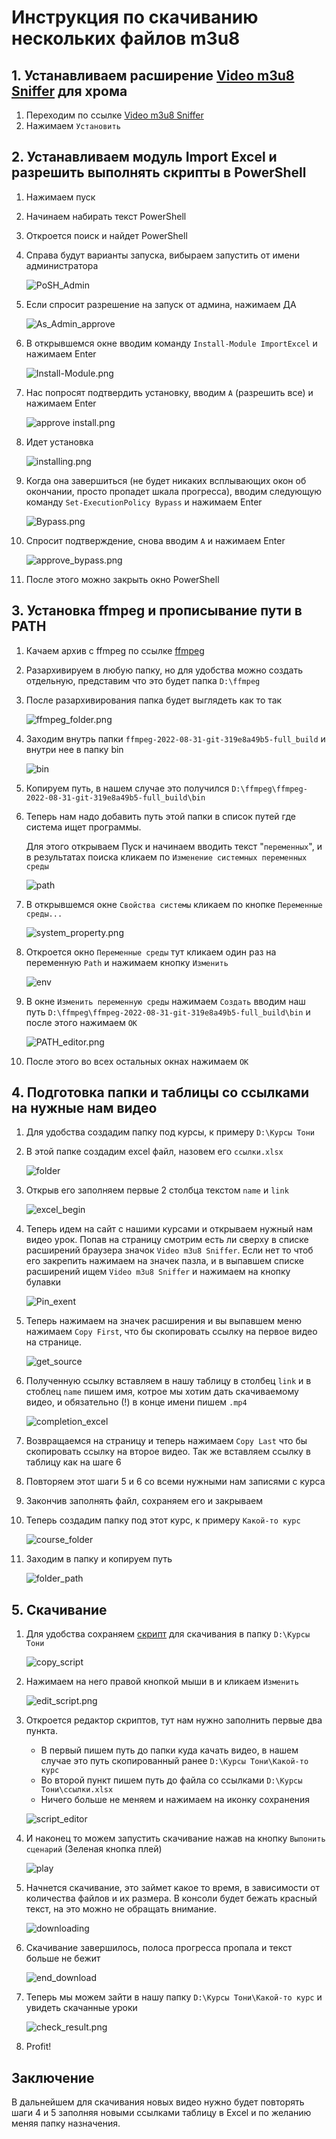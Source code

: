 # Инструкция по скачиванию нескольких файлов m3u8

## 1. Устанавливаем расширение [Video m3u8 Sniffer](https://chrome.google.com/webstore/detail/video-m3u8-sniffer-find-h/akkncdpkjlfanomlnpmmolafofpnpjgn) для хрома

1. Переходим по ссылке [Video m3u8 Sniffer](https://chrome.google.com/webstore/detail/video-m3u8-sniffer-find-h/akkncdpkjlfanomlnpmmolafofpnpjgn)
1. Нажимаем ```Установить```

## 2. Устанавливаем модуль Import Excel и разрешить выполнять скрипты в PowerShell
1. Нажимаем пуск
1. Начинаем набирать текст PowerShell
1. Откроется поиск и найдет PowerShell
1. Справа будут варианты запуска, вибыраем запустить от имени администратора

    ![PoSH_Admin](./img/PoSH_Admin.png)
1. Если спросит разрешение на запуск от админа, нажимаем ДА

    ![As_Admin_approve](./img/As_Admin_approve.png)
1. В открывшемся окне вводим команду ```Install-Module ImportExcel``` и нажимаем Enter

    ![Install-Module.png](./img/Install-Module.png)
1. Нас попросят подтвердить установку, вводим ```A``` (разрешить все) и нажимаем Enter

    ![approve install.png](./img/approve%20install.png)
1. Идет установка

    ![installing.png](./img/installing.png)
1. Когда она завершиться (не будет никаких всплывающих окон об окончании, просто пропадет шкала прогресса), вводим следующую команду ```Set-ExecutionPolicy Bypass``` и нажимаем Enter

    ![Bypass.png](./img/Bypass.png)
1. Спросит подтверждение, снова вводим ```A``` и нажимаем Enter

    ![approve_bypass.png](./img/approve_bypass.png)
1. После этого можно закрыть окно PowerShell

## 3. Установка ffmpeg и прописывание пути в PATH

1. Качаем архив с ffmpeg по ссылке [ffmpeg](https://www.gyan.dev/ffmpeg/builds/ffmpeg-git-full.7z)
1. Разархивируем в любую папку, но для удобства можно создать отдельную, представим что это будет папка ```D:\ffmpeg```
1. После разархивирования папка будет выглядеть как то так

    ![ffmpeg_folder.png](./img/ffmpeg_folder.png)
1. Заходим внутрь папки ```ffmpeg-2022-08-31-git-319e8a49b5-full_build``` и внутри нее в папку bin

    ![bin](./img/bin.png)
1. Копируем путь, в нашем случае это получился ```D:\ffmpeg\ffmpeg-2022-08-31-git-319e8a49b5-full_build\bin```
1. Теперь нам надо добавить путь этой папки в список путей где система ищет программы.

    Для этого открываем Пуск и начинаем вводить текст "```переменных```", и в результатах поиска кликаем по ```Изменение системных переменных среды```

    ![path](./img/PATH.png)
1. В открывшемся окне ```Свойства системы``` кликаем по кнопке ```Переменные среды...```

    ![system_property.png](./img/system_property.png)
1. Откроется окно ```Переменные среды``` тут кликаем один раз на переменную ```Path``` и нажимаем кнопку ```Изменить```

    ![env](./img/Env.png)
1. В окне ```Изменить переменную среды``` нажимаем ```Создать``` вводим наш путь ```D:\ffmpeg\ffmpeg-2022-08-31-git-319e8a49b5-full_build\bin``` и после этого нажимаем ```ОК```

    ![PATH_editor.png](./img/PATH_editor.png)
1. После этого во всех остальных окнах нажимаем ```ОК```

## 4. Подготовка папки и таблицы со ссылками на нужные нам видео

1. Для удобства создадим папку под курсы, к примеру ```D:\Курсы Тони```
1. В этой папке создадим excel файл, назовем его ```ссылки.xlsx```

    ![folder](./img/folder.png)
1. Открыв его заполняем первые 2 столбца текстом ```name``` и ```link```

    ![excel_begin](./img/excel_begin.png)
1. Теперь идем на сайт с нашими курсами и открываем нужный нам видео урок. Попав на страницу смотрим есть ли сверху в списке расширений браузера значок ```Video m3u8 Sniffer```. Если нет то чтоб его закрепить нажимаем на значек пазла, и в выпавшем списке расширений ищем ```Video m3u8 Sniffer``` и нажимаем на кнопку булавки

    ![Pin_exent](./img/Pin_exent.png)
1. Теперь нажимаем на значек расширения и вы выпавшем меню нажимаем ```Copy First```, что бы скопировать ссылку на первое видео на странице.

    ![get_source](./img/get_source.png)
1. Полученную ссылку вставляем в нашу таблицу в столбец ```link``` и в стоблец ```name``` пишем имя, котрое мы хотим дать скачиваемому видео, и обязательно (!) в конце имени пишем ```.mp4```

    ![completion_excel](./img/completion_excel.png)
1. Возвращаемся на страницу и теперь нажимаем ```Copy Last``` что бы скопировать ссылку на второе видео. Так же вставляем ссылку в таблицу как на шаге 6 
1. Повторяем этот шаги 5 и 6 со всеми нужными нам записями с курса
1. Закончив заполнять файл, сохраняем его и закрываем
1. Теперь создадим папку под этот курс, к примеру ```Какой-то курс```

    ![course_folder](./img/course_folder.png)
1. Заходим в папку и копируем путь

    ![folder_path](./img/folder_path.png)

## 5. Скачивание

1. Для удобства сохраняем [скрипт](./%D0%BF%D1%80%D0%BE%D1%81%D1%82%D0%BE%D0%B9%20%D1%81%D0%BA%D1%80%D0%B8%D0%BF%D1%82%20%D0%B4%D0%BB%D1%8F%20%D1%81%D0%BA%D0%B0%D1%87%D0%BA%D0%B8.ps1) для скачивания в папку ```D:\Курсы Тони```

    ![copy_script](./img/copy_script.png)
1. Нажимаем на него правой кнопкой мыши в и кликаем ```Изменить```

    ![edit_script.png](./img/edit_script.png)
1. Откроется редактор скриптов, тут нам нужно заполнить первые два пункта.
    - В первый пишем путь до папки куда качать видео, в нашем случае это путь скопированный ранее ```D:\Курсы Тони\Какой-то курс```
    - Во второй пункт пишем путь до файла со ссылками ```D:\Курсы Тони\ссылки.xlsx```
    - Ничего больше не меняем и нажимаем на иконку сохранения

    ![script_editor](./img/script_editor.png)

1. И наконец то можем запустить скачивание нажав на кнопку ```Выпонить сценарий``` (Зеленая кнопка плей)

    ![play](./img/play.png)
1. Начнется скачивание, это займет какое то время, в зависимости от количества файлов и их размера. В консоли будет бежать красный текст, на это можно не обращать внимание.

    ![downloading](./img/downloading.png)
1. Скачивание завершилось, полоса прогресса пропала и текст больше не бежит

    ![end_download](./img/end_download.png)
1. Теперь мы можем зайти в нашу папку ```D:\Курсы Тони\Какой-то курс``` и увидеть скачанные уроки

    ![check_result.png](./img/check_result.png)
1. Profit!


## Заключение

В дальнейшем для скачивания новых видео нужно будет повторять шаги 4 и 5 заполняя новыми ссылками таблицу в Excel и по желанию меняя папку назначения. 